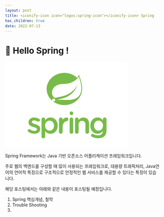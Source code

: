 ```yaml
---
layout: post
title: <iconify-icon icon="logos:spring-icon"></iconify-icon> Spring
has_children: true
date: 2022-07-13
---
```


# 👋 Hello Spring <i class="fa-solid fa-leaf"></i>!

![img.png](/assets/images/spring/img.png)

Spring Framework는 Java 기반 오픈소스 어플리케이션 프레임워크입니다.

주로 웹의 백엔드를 구성할 때 많이 사용되는 프레임워크로, 대용량 트래픽처리, Java언어의 언어적 특징으로 구조적으로 안정적인 웹 서비스를 제공할 수 있다는 특징이 있습니다.

해당 포스팅에서는 아래와 같은 내용이 포스팅될 예정입니다.
1. Spring 핵심개념, 철학
2. Trouble Shooting
3. 
